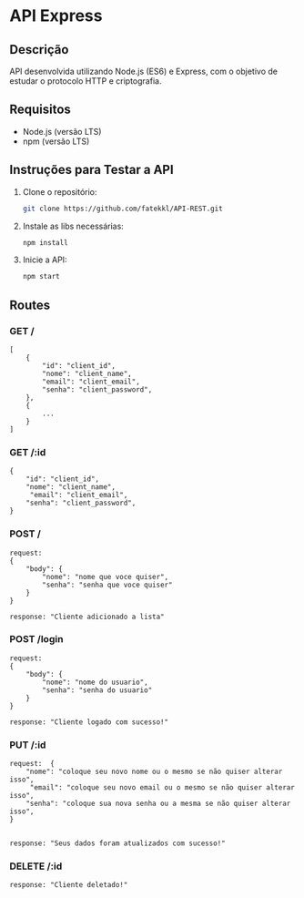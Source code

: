 # API Express

## Descrição

API desenvolvida utilizando Node.js (ES6) e Express, com o objetivo de estudar o protocolo HTTP e criptografia.

## Requisitos

- Node.js (versão LTS)
- npm (versão LTS)

## Instruções para Testar a API

1. Clone o repositório:
   ```bash
   git clone https://github.com/fatekkl/API-REST.git


2. Instale as libs necessárias:
   ````bash
   npm install


3. Inicie a API:
    ````bash
    npm start


## Routes

### GET /

    [
        {
            "id": "client_id",
            "nome": "client_name",
            "email": "client_email",
            "senha": "client_password",
        },
        {
            ...
        }
    ]


### GET /:id

    {
        "id": "client_id",
        "nome": "client_name",
         "email": "client_email",
        "senha": "client_password",
    }


### POST /

    request: 
    {
        "body": {
            "nome": "nome que voce quiser",
            "senha": "senha que voce quiser"
        }
    }

    response: "Cliente adicionado a lista"

    
### POST /login

    request:
    {
        "body": {
            "nome": "nome do usuario",
            "senha": "senha do usuario"
        }
    }

    response: "Cliente logado com sucesso!"



### PUT /:id

    request:  {
        "nome": "coloque seu novo nome ou o mesmo se não quiser alterar isso",
         "email": "coloque seu novo email ou o mesmo se não quiser alterar isso",
        "senha": "coloque sua nova senha ou a mesma se não quiser alterar isso",
    }


    response: "Seus dados foram atualizados com sucesso!"


### DELETE /:id 

    response: "Cliente deletado!"
    

   
    

